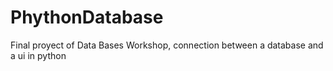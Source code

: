# PhythonDatabase
Final proyect of Data Bases Workshop, connection between a database and a ui in python
